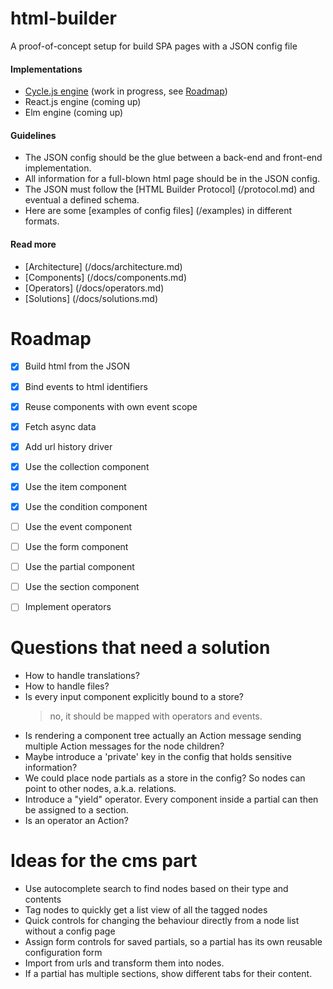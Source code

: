 # html-builder
A proof-of-concept setup for build SPA pages with a JSON config file

#### Implementations
* [Cycle.js engine](http://github.com/boyhagemann/html-builder-engine-cycle) (work in progress, see [Roadmap](/README.md#roadmap))
* React.js engine (coming up)
* Elm engine (coming up)

#### Guidelines
* The JSON config should be the glue between a back-end and front-end implementation.
* All information for a full-blown html page should be in the JSON config.
* The JSON must follow the [HTML Builder Protocol] (/protocol.md) and eventual a defined schema.
* Here are some [examples of config files] (/examples) in different formats.

#### Read more
* [Architecture] (/docs/architecture.md)
* [Components] (/docs/components.md)
* [Operators] (/docs/operators.md)
* [Solutions] (/docs/solutions.md)


# Roadmap
* [x] Build html from the JSON
* [x] Bind events to html identifiers
* [x] Reuse components with own event scope
* [x] Fetch async data
* [x] Add url history driver
* [x] Use the collection component
* [x] Use the item component
* [x] Use the condition component
* [ ] Use the event component
* [ ] Use the form component
* [ ] Use the partial component
* [ ] Use the section component
* [ ] Implement operators


# Questions that need a solution
* How to handle translations?
* How to handle files?
* Is every input component explicitly bound to a store?
    > no, it should be mapped with operators and events.
* Is rendering a component tree actually an Action message sending multiple Action messages for the node children?
* Maybe introduce a 'private' key in the config that holds sensitive information?
* We could place node partials as a store in the config? So nodes can point to other nodes, a.k.a. relations.
* Introduce a "yield" operator. Every component inside a partial can then be assigned to a section.
* Is an operator an Action?

# Ideas for the cms part
* Use autocomplete search to find nodes based on their type and contents
* Tag nodes to quickly get a list view of all the tagged nodes
* Quick controls for changing the behaviour directly from a node list without a config page
* Assign form controls for saved partials, so a partial has its own reusable configuration form
* Import from urls and transform them into nodes.
* If a partial has multiple sections, show different tabs for their content.
